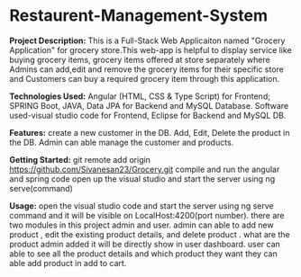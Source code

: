 # Restaurent-Management-System

**Project Description:**
  This is a Full-Stack Web Applicaiton  named "Grocery Application" for grocery store.This web-app is helpful to display service like buying grocery items, grocery items offered at store separately where Admins can add,edit and remove the grocery items for their specific store and Customers can buy a required grocery item through this application.

**Technologies Used:** 
    Angular (HTML, CSS & Type Script) for Frontend; 
    SPRING Boot, JAVA, Data JPA for Backend and MySQL Database. 
    Software used-visual studio code for Frontend, Eclipse for Backend and MySQL DB.
  
**Features:**
    create a new customer in the DB.
    Add, Edit, Delete the product in the DB.
    Admin can able manage the customer and products.
    
    
**Getting Started:**
     git remote add origin https://github.com/Sivanesan23/Grocery.git
     compile and run the angular and spring code
     open up the visual studio and start the server using ng serve(command)
        
**Usage:**
    open the visual studio code and start the server using ng serve command and it will be visible on LocalHost:4200(port number). there are two modules in this project admin and user.
    admin can able to add new product , edit the existing product details, and delete product . what are the product admin added it will be directly show in user dashboard.
    user can able to see all the product details and which product they want they can able add product in add to cart.
